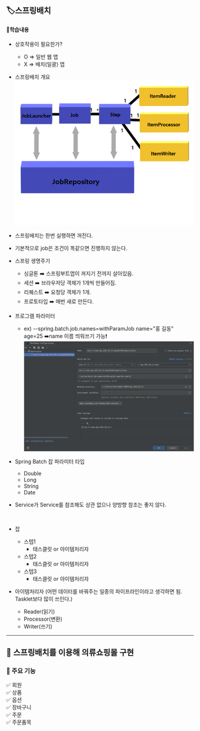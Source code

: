 ## 🏷️스프링배치
#### 🔻학습내용
* 상호작용이 필요한가?
    - O => 일반 웹 앱
    - X => 배치(일괄) 앱

* 스프링배치 개요
![img.png](img.png)

* 스프링배치는 한번 실행하면 꺼진다. 

* 기본적으로 job은 조건이 똑같으면 진행하지 않는다.

* 스프링 생명주기
  - 싱글톤 ➡️ 스프링부트앱이 꺼지기 전까지 살아있음.
  - 세션 ➡️ 브라우저당 객체가 1개씩 만들어짐.
  - 리퀘스트 ➡️ 요청당 객체가 1개.
  - 프로토타입 ➡️ 매번 새로 만든다.

* 프로그램 파라미터
  - ex) --spring.batch.job.names=withParamJob name="홍 길동" age=25 ➡️name 이름 띄워쓰기 가능❗
![img_1.png](img_1.png)

* Spring Batch 잡 파라미터 타입
  - Double
  - Long
  - String
  - Date

* Service가 Service를 참조해도 상관 없으나 양방향 참조는 좋지 않다.

<br>

* 잡
  - 스텝1
    - 태스클릿 or 아이템처리자
  - 스텝2
    - 태스클릿 or 아이템처리자
  - 스텝3
    - 태스클릿 or 아이템처리자

* 아이템처리자 (어떤 데이터를 바꿔주는 일종의 파이프라인이라고 생각하면 됨. Tasklet보다 많이 쓰인다.)
  - Reader(읽기)
  - Processor(변환)
  - Writer(쓰기)

<hr>


## 📣 스프링배치를 이용해 의류쇼핑몰 구현
### 🔻 주요 기능
✅ 회원
<br>
✅ 상품
<br>
✅ 옵션
<br>
✅ 장바구니
<br>
✅ 주문
<br>
✅ 주문품목
<br>





